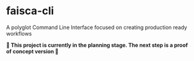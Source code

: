# faisca-cli
A polyglot Command Line Interface focused on creating production ready workflows

**🚧 This project is currently in the planning stage. The next step is a proof of concept version 🚧**
